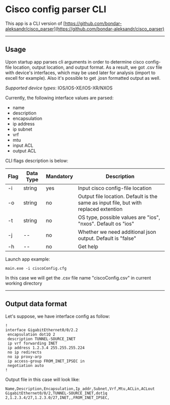 # Cisco config parser CLI

This app is a CLI version of [https://github.com/bondar-aleksandr/cisco_parser](https://github.com/bondar-aleksandr/cisco_parser)
___
## Usage

Upon startup app parses cli arguments in order to determine cisco config-file location, output location, and output format. As a result, we got .csv file with device's interfaces, which may be used later for analysis (import to excell for example). Also it's possible to get .josn formatted output as well.

*Supported device types*: IOS/IOS-XE/IOS-XR/NXOS

Currently, the following interface values are parsed:
- name
- description
- encapsulation
- ip address
- ip subnet
- vrf
- mtu
- input ACL
- output ACL

CLI flags description is below:


| Flag | Data Type | Mandatory | Description | 
| ------ | ----------- | --- | --|
| -i | string | yes | Input cisco config-file location |
| -o | string | no | Output file location. Default is the same as input file, but with replaced extention |
| -t | string | no | OS type, possible values are "ios", "nxos". Default os "ios" |
| -j | -- | no | Whether we need additional json output. Default is "false" |
| -h | -- | no | Get help |

Launch app example:
```
main.exe -i ciscoConfig.cfg
```
In this case we will get the .csv file name "ciscoConfig.csv" in current working directory

___
## Output data format
Let's suppose, we have interface config as follow:
```
!
interface GigabitEthernet0/0/2.2
 encapsulation dot1Q 2
 description TUNNEL-SOURCE_INET
 ip vrf forwarding INET
 ip address 1.2.3.4 255.255.255.224
 no ip redirects
 no ip proxy-arp
 ip access-group FROM_INET_IPSEC in
 negotiation auto
!
```
Output file in this case will look like:
```
Name,Description,Encapsulation,Ip_addr,Subnet,Vrf,Mtu,ACLin,ACLout
GigabitEthernet0/0/2,TUNNEL-SOURCE_INET,dot1q 2,1.2.3.4/27,1.2.3.0/27,INET,,FROM_INET_IPSEC,
```

